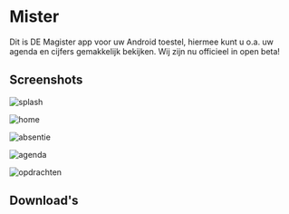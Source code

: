 # Mister

Dit is DE Magister app voor uw Android toestel, hiermee kunt u o.a. uw agenda en cijfers gemakkelijk bekijken.
Wij zijn nu officieel in open beta!

## Screenshots

![splash](https://raw.githubusercontent.com/KeizerDev/Mister/master/screenshots/splash.png)

![home](https://raw.githubusercontent.com/KeizerDev/Mister/master/screenshots/home.png)

![absentie](https://raw.githubusercontent.com/KeizerDev/Mister/master/screenshots/absentie.png)

![agenda](https://raw.githubusercontent.com/KeizerDev/Mister/master/screenshots/agenda.png)

![opdrachten](https://raw.githubusercontent.com/KeizerDev/Mister/master/screenshots/opdrachten.png)

## Download's